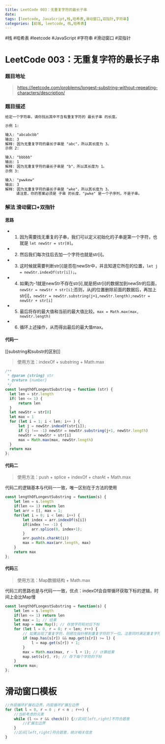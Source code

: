```yaml
---
title: LeetCode 003：无重复字符的最长子串
date:
tags: [leetcode, JavaScript,栈,哈希表,滑动窗口,双指针,字符串]
categories: [前端, leetcode, 栈,哈希表]
---
```


#栈 #哈希表 #leetcode #JavaScript #字符串 #滑动窗口 #双指针


# LeetCode 003：无重复字符的最长子串

### 题目地址

> https://leetcode.com/problems/longest-substring-without-repeating-characters/description/

### 题目描述

```md
给定一个字符串，请你找出其中不含有重复字符的 最长子串 的长度。

示例 1:

输入: "abcabcbb"
输出: 3
解释: 因为无重复字符的最长子串是 "abc"，所以其长度为 3。
示例 2:

输入: "bbbbb"
输出: 1
解释: 因为无重复字符的最长子串是 "b"，所以其长度为 1。
示例 3:

输入: "pwwkew"
输出: 3
解释: 因为无重复字符的最长子串是 "wke"，所以其长度为 3。
     请注意，你的答案必须是 子串 的长度，"pwke" 是一个子序列，不是子串。

```

### 解法 滑动窗口+双指针


#### 思路

- 1. 因为需要找无重复的子串，我们可以定义初始化的子串是第一个字符，也就是 `let newStr = str[0]`。
- 2. 然后我们每次往后去加一个字符也就是str[i]。
- 3. 这时候就需要判断str[i]是否在newStr中，并且知道它所在的位置，`let j = newStr.indexOf(str[i]);`。
- 4. 如果j为-1就是newStr不存在str[i],就是把str[i]的数据加到newStr的后面，`newStr = newStr + str[i]`;否则，从j的位置删除前面的数据后，再加上str[i]，`newStr = newStr.substring(j+1,newStr.length);newStr = newStr + str[i]`
- 5. 最后将存的最大值和当前的最大值比较。`max = Math.max(max, newStr.length)`
- 6. 循环上述操作，从而得出最后的最大值max。

#### 代码一
[[substring和substr的区别]]

> 使用方法：indexOf + substring + Math.max
```javascript
/**
 * @param {string} str
 * @return {number}
 */
const lengthOfLongestSubstring = function (str) {
  let len = str.length
  if( len <= 1) {
      return len
  }
  let newStr = str[0]
  let max = 1
  for (let i = 1; i < len; i++ ) {
      let j = newStr.indexOf(str[i]);
      if (j !== -1) newStr = newStr.substring(j+1, newStr.length)
      newStr = newStr + str[i]
      max = Math.max(max, newStr.length)
  }
  return max
};
```

#### 代码二
> 使用方法：push + splice + indexOf + charAt + Math.max

代码二的逻辑基本与代码一一致，唯一区别在于方法的使用
```javascript
const lengthOfLongestSubstring = function(s) {
	let len = s.length
	if(len <= 1) return len
    let arr = [], max = 1;
    for(let i = 0; i < len; i++) {
        let index = arr.indexOf(s[i])
        if(index !== -1) {
            arr.splice(0, index+1);
        }
        arr.push(s.charAt(i))
        max = Math.max(arr.length, max) 
    }
    return max
};
```

#### 代码三
> 使用方法：Map数据结构 + Math.max

代码三的思路也是与代码一一致，优点：indexOf会自带循环获取下标的逻辑，时间上会比Map慢
```javascript
const lengthOfLongestSubstring = function(s) {
	let len = s.length
	if(len <= 1) return len
	let max = 1; // 结果
	let map = new Map(); // 存放字符和对应下标
	for (let l = 0, r = 0; r < len; r++) {
		// 如果出现了重复字符，则把左指针移到重复字符的下一位。注意同时满足重复字符的索引大于左指针。
		if (map.has(s[r]) && map.get(s[r]) >= l) {
			l = map.get(s[r]) + 1;
		}
		max = Math.max(max, r - l + 1); // 计算结果
		map.set(s[r], r); // 存下每个字符的下标
	}
	return max;
};
```

# 滑动窗口模板
```javascript
//外层循环扩展右边界，内层循环扩展左边界
for (let l = 0, r = 0 ; r < n ; r++) {
	//当前考虑的元素
	while (l <= r && check()) {//区间[left,right]不符合题意
        //扩展左边界
    }
    //区间[left,right]符合题意，统计相关信息
}
```

